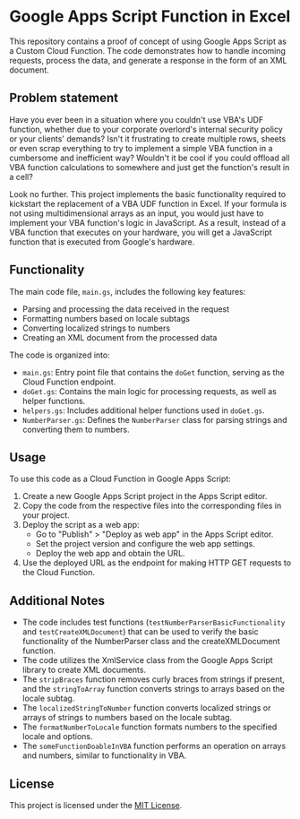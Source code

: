 # Google Apps Script Function in Excel

This repository contains a proof of concept of using Google Apps Script as a Custom Cloud Function. The code demonstrates how to handle incoming requests, process the data, and generate a response in the form of an XML document.

## Problem statement

Have you ever been in a situation where you couldn't use VBA's UDF function, whether due to your corporate overlord's internal security policy or your clients' demands? Isn't it frustrating to create multiple rows, sheets or even scrap everything to try to implement a simple VBA function in a cumbersome and inefficient way? Wouldn't it be cool if you could offload all VBA function calculations to somewhere and just get the function's result in a cell?

Look no further. This project implements the basic functionality required to kickstart the replacement of a VBA UDF function in Excel. If your formula is not using multidimensional arrays as an input, you would just have to implement your VBA function's logic in JavaScript. As a result, instead of a VBA function that executes on your hardware, you will get a JavaScript function that is executed from Google's hardware.

## Functionality

The main code file, `main.gs`, includes the following key features:

* Parsing and processing the data received in the request
* Formatting numbers based on locale subtags
* Converting localized strings to numbers
* Creating an XML document from the processed data

The code is organized into:

* `main.gs`: Entry point file that contains the `doGet` function, serving as the Cloud Function endpoint.
* `doGet.gs`: Contains the main logic for processing requests, as well as helper functions.
* `helpers.gs`: Includes additional helper functions used in `doGet.gs`.
* `NumberParser.gs`: Defines the `NumberParser` class for parsing strings and converting them to numbers.

## Usage

To use this code as a Cloud Function in Google Apps Script:

1. Create a new Google Apps Script project in the Apps Script editor.
2. Copy the code from the respective files into the corresponding files in your project.
3. Deploy the script as a web app:
   - Go to "Publish" > "Deploy as web app" in the Apps Script editor.
   - Set the project version and configure the web app settings.
   - Deploy the web app and obtain the URL.
4. Use the deployed URL as the endpoint for making HTTP GET requests to the Cloud Function.

## Additional Notes

- The code includes test functions (`testNumberParserBasicFunctionality` and `testCreateXMLDocument`) that can be used to verify the basic functionality of the NumberParser class and the createXMLDocument function.
- The code utilizes the XmlService class from the Google Apps Script library to create XML documents.
- The `stripBraces` function removes curly braces from strings if present, and the `stringToArray` function converts strings to arrays based on the locale subtag.
- The `localizedStringToNumber` function converts localized strings or arrays of strings to numbers based on the locale subtag.
- The `formatNumberToLocale` function formats numbers to the specified locale and options.
- The `someFunctionDoableInVBA` function performs an operation on arrays and numbers, similar to functionality in VBA.

## License

This project is licensed under the [MIT License](LICENSE).